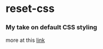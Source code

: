 # reset-css

### My take on default CSS styling

more at this [link](https://bakir.dev/blog/best-reset-css-styling)
